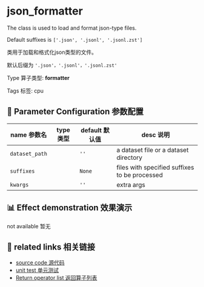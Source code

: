# json_formatter

The class is used to load and format json-type files.

Default suffixes is `['.json', '.jsonl', '.jsonl.zst']`

类用于加载和格式化json类型的文件。

默认后缀为 `'.json'，'.jsonl'，'.jsonl.zst'`

Type 算子类型: **formatter**

Tags 标签: cpu

## 🔧 Parameter Configuration 参数配置
| name 参数名 | type 类型 | default 默认值 | desc 说明 |
|--------|------|--------|------|
| `dataset_path` |  | `''` | a dataset file or a dataset directory |
| `suffixes` |  | `None` | files with specified suffixes to be processed |
| `kwargs` |  | `''` | extra args |

## 📊 Effect demonstration 效果演示
not available 暂无

## 🔗 related links 相关链接
- [source code 源代码](../../../data_juicer/ops/formatter/json_formatter.py)
- [unit test 单元测试]()
- [Return operator list 返回算子列表](../../Operators.md)